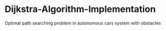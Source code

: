 # Dijkstra-Algorithm-Implementation
Optimal path searching problem in autonomous cars system with obstacles
